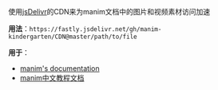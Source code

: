 使用[jsDelivr](https://www.jsdelivr.com/)的CDN来为manim文档中的图片和视频素材访问加速

**用法**：`https://fastly.jsdelivr.net/gh/manim-kindergarten/CDN@master/path/to/file`

**用于**：
- [manim's documentation](https://3b1b.github.io/manim/)
- [manim中文教程文档](https://docs.manim.org.cn)